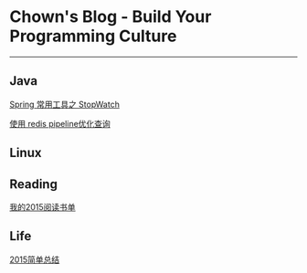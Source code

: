 # Chown's Blog - Build Your Programming Culture
---

## Java

[Spring 常用工具之 StopWatch](./Contents/Java/Spring常用工具之StopWatch.md)

[使用 redis pipeline优化查询](./Contents/Java/使用redis-pipeline优化查询.md)


## Linux


## Reading

[我的2015阅读书单](./Contents/Reading/2015-books-read.markdown)


## Life

[2015简单总结](./Contents/Life/2015-big-events.markdown)











